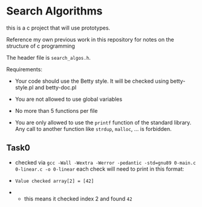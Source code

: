 # Search Algorithms

this is a c project that will use prototypes.

Reference my own previous work in this repository for notes on the structure of c programming

The header file is `search_algos.h`.

Requirements:

* Your code should use the Betty style. It will be checked using betty-style.pl and betty-doc.pl

* You are not allowed to use global variables

* No more than 5 functions per file

* You are only allowed to use the `printf` function of the standard library. Any call to another function like `strdup`, `malloc`, … is forbidden.


## Task0

* checked via `gcc -Wall -Wextra -Werror -pedantic -std=gnu89 0-main.c 0-linear.c -o 0-linear`
each check will need to print in this format:

* `Value checked array[2] = [42]`

* * this means it checked index 2 and found `42`

